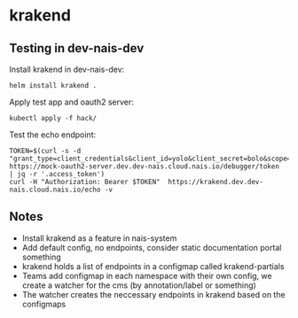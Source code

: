 # krakend

## Testing in dev-nais-dev
Install krakend in dev-nais-dev:
```
helm install krakend .
```
Apply test app and oauth2 server:

```
kubectl apply -f hack/
```
Test the echo endpoint:

```
TOKEN=$(curl -s -d "grant_type=client_credentials&client_id=yolo&client_secret=bolo&scope=yolo" https://mock-oauth2-server.dev.dev-nais.cloud.nais.io/debugger/token  | jq -r '.access_token')
curl -H "Authorization: Bearer $TOKEN"  https://krakend.dev.dev-nais.cloud.nais.io/echo -v
```

## Notes

* Install krakend as a feature in nais-system
* Add default config, no endpoints, consider static documentation portal something
* krakend holds a list of endpoints in a configmap called krakend-partials
* Teams add configmap in each namespace with their own config, we create a watcher for the cms (by annotation/label or something)
* The watcher creates the neccessary endpoints in krakend based on the configmaps

